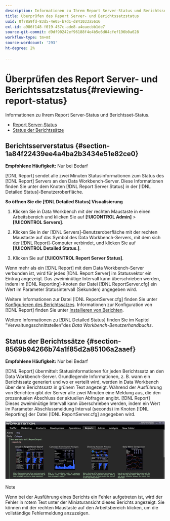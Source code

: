 ```yaml
---
description: Informationen zu Ihrem Report Server-Status und Berichtsset-Status.
title: Überprüfen des Report Server- und Berichtssatzstatus
uuid: 0f78a9fd-83d5-4e05-b7d1-d841033a5616
exl-id: a986f148-f019-457c-ade8-a4eaecbb1de7
source-git-commit: d9df90242ef96188f4e4b5e6d04cfef196b0a628
workflow-type: tm+mt
source-wordcount: '293'
ht-degree: 2%

---
```


# Überprüfen des Report Server- und Berichtssatzstatus{#reviewing-report-status}

Informationen zu Ihrem Report Server-Status und Berichtsset-Status.

* [Report Server-Status](../../../home/c-rpt-oview/c-admin-rpt/c-rev-rpt-st.md#section-1a84f22439ee4a4ba2b3434e51e82ce0)
* [Status der Berichtssätze](../../../home/c-rpt-oview/c-admin-rpt/c-rev-rpt-st.md#section-8569b94266b74a1f85d2a85106a2aaef)

## Berichtsserverstatus {#section-1a84f22439ee4a4ba2b3434e51e82ce0}

**Empfohlene Häufigkeit:** Nur bei Bedarf

[!DNL Report] sendet alle zwei Minuten Statusinformationen zum Status des  [!DNL Report] Servers an den Data Workbench-Server. Diese Informationen finden Sie unter dem Knoten [!DNL Report Server Status] in der [!DNL Detailed Status]-Benutzeroberfläche.

**So öffnen Sie die  [!DNL Detailed Status] Visualisierung**

1. Klicken Sie in Data Workbench mit der rechten Maustaste in einen Arbeitsbereich und klicken Sie auf **[!UICONTROL Admin]** > **[!UICONTROL Servers]**.

1. Klicken Sie in der [!DNL Servers]-Benutzeroberfläche mit der rechten Maustaste auf das Symbol des Data Workbench-Servers, mit dem sich der [!DNL Report]-Computer verbindet, und klicken Sie auf **[!UICONTROL Detailed Status.]**.

1. Klicken Sie auf **[!UICONTROL Report Server Status]**.

Wenn mehr als ein [!DNL Report] mit dem Data Workbench-Server verbunden ist, wird für jedes [!DNL Report Server] im Statusvektor ein Eintrag angezeigt. Das zweiminütige Intervall kann überschrieben werden, indem im [!DNL Reporting]-Knoten der Datei [!DNL ReportServer.cfg] ein Wert im Parameter Statusintervall (Sekunden) angegeben wird.

Weitere Informationen zur Datei [!DNL ReportServer.cfg] finden Sie unter [Konfigurieren des Berichtssatzes](../../../home/c-rpt-oview/c-work-rpt-sets/t-create-rpt-set/t-config-rpt-set/t-config-rpt-set.md#task-cfb2fd0c28bc48c2acdd582fe0d670d0). Informationen zur Konfiguration von [!DNL Report] finden Sie unter [Installieren von Berichten](../../../home/c-rpt-oview/c-inst-rpt/c-inst-rpt.md#concept-3b8696a5b7f04ebfaafec7ff55890d91).

Weitere Informationen zu [!DNL Detailed Status] finden Sie im Kapitel &quot;Verwaltungsschnittstellen&quot;des *Data Workbench-Benutzerhandbuchs*.

## Status der Berichtssätze {#section-8569b94266b74a1f85d2a85106a2aaef}

**Empfohlene Häufigkeit:** Nur bei Bedarf

[!DNL Report] übermittelt Statusinformationen für jeden Berichtssatz an den Data Workbench-Server. Grundlegende Informationen, z. B. wann ein Berichtssatz generiert und wo er verteilt wird, werden in Data Workbench über dem Berichtssatz in grünem Text angezeigt. Während der Ausführung von Berichten gibt der Server alle zwei Minuten eine Meldung aus, die den prozentualen Abschluss der aktuellen Abfragen angibt. [!DNL Report] Dieses zweiminütige Intervall kann überschrieben werden, indem ein Wert im Parameter Abschlussmeldung Interval (seconds) im Knoten [!DNL Reporting] der Datei [!DNL ReportServer.cfg] angegeben wird.

![](assets/report_status.png)

>[!NOTE]
>
>Wenn bei der Ausführung eines Berichts ein Fehler aufgetreten ist, wird der Fehler in rotem Text unter der Miniaturansicht dieses Berichts angezeigt. Sie können mit der rechten Maustaste auf den Arbeitsbereich klicken, um die vollständige Fehlermeldung anzuzeigen.
